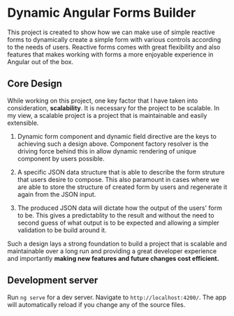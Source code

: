 # Dynamic Angular Forms Builder

This project is created to show how we can make use of simple reactive forms to dynamically create a simple form with various controls according to the needs of users. Reactive forms comes with great flexibility and also features that makes working with forms a more enjoyable experience in Angular out of the box.

## Core Design

While working on this project, one key factor that I have taken into consideration, **scalability**. It is necessary for the project to be scalable. In my view, a scalable project is a project that is maintainable and easily extensible.

1. Dynamic form component and dynamic field directive are the keys to achieving such a design above. Component factory resolver is the driving force behind this in allow dynamic rendering of unique component by users possible.

2. A specific JSON data structure that is able to describe the form struture that users desire to compose. This also paramount in cases where we are able to store the structure of created form by users and regenerate it again from the JSON input.

3. The produced JSON data will dictate how the output of the users' form to be. This gives a predictablity to the result and without the need to second guess of what output is to be expected and allowing a simpler validation to be build around it.

Such a design lays a strong foundation to build a project that is scalable and maintainable over a long run and providing a great developer experience and importantly **making new features and future changes cost efficient.**

## Development server

Run `ng serve` for a dev server. Navigate to `http://localhost:4200/`. The app will automatically reload if you change any of the source files.
